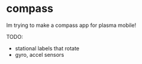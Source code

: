 # compass
Im trying to make a compass app for plasma mobile!

TODO: 
- stational labels that rotate
- gyro, accel sensors
